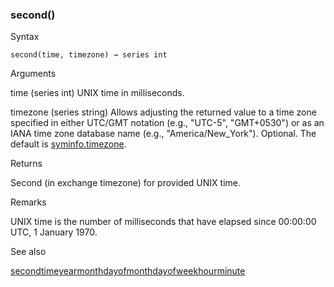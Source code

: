 ### second()

Syntax

```
second(time, timezone) → series int
```

Arguments

time (series int) UNIX time in milliseconds.

timezone (series string) Allows adjusting the returned value to a time zone specified in either UTC/GMT notation (e.g., "UTC-5", "GMT+0530") or as an IANA time zone database name (e.g., "America/New\_York"). Optional. The default is [syminfo.timezone](#var_syminfo.timezone).

Returns

Second (in exchange timezone) for provided UNIX time.

Remarks

UNIX time is the number of milliseconds that have elapsed since 00:00:00 UTC, 1 January 1970.

See also

[second](#var_second)[time](#fun_time)[year](#fun_year)[month](#fun_month)[dayofmonth](#fun_dayofmonth)[dayofweek](#fun_dayofweek)[hour](#fun_hour)[minute](#fun_minute)
